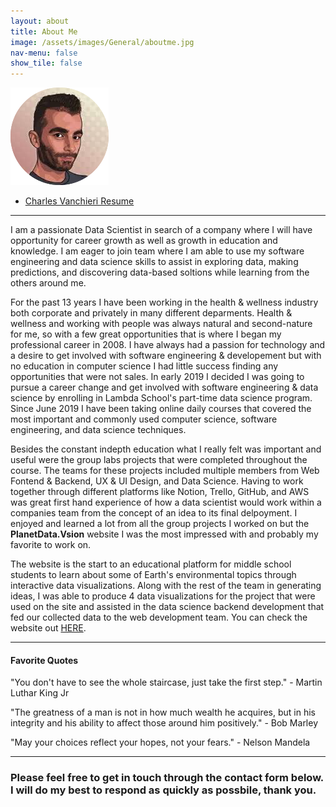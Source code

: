 ```yaml
---
layout: about
title: About Me
image: /assets/images/General/aboutme.jpg
nav-menu: false
show_tile: false
---
```


![ProfilePic](/assets/images/General/aboutme.jpg) 
<ul class="actions">
 <li><a href="https://cvanchieri.github.io/DSPortfolio/Post_Resume.html" class="button next">Charles Vanchieri Resume</a></li>
</ul>

---

I am a passionate Data Scientist in search of a company where I will have opportunity for career growth as well as growth in education and knowledge.  I am eager to join team where I am able to use my software engineering and data science skills to assist in exploring data, making predictions, and discovering data-based soltions while learning from the others around me.

 For the past 13 years I have been working in the health & wellness industry both corporate and privately in many different deparments.  Health & wellness and working with people was always natural and second-nature for me, so with a few great opportunities that is where I began my professional career in 2008.  I have always had a passion for technology and a desire to get involved with software engineering & developement but with no education in computer science I had little success finding any opportunities that were not sales. In early 2019 I decided I was going to pursue a career change and get involved with software engineering & data science by enrolling in Lambda School's part-time data science program.  Since June 2019 I have been taking online daily courses that covered the most important and commonly used computer science, software engineering, and data science techniques.  

Besides the constant indepth education what I really felt was important and useful were the group labs projects that were completed throughout the course.  The teams for these projects included multiple members from Web Fontend & Backend, UX & UI Design, and Data Science.  Having to work together through different platforms like Notion, Trello, GitHub, and AWS was great first hand experience of how a data scientist would work within a companies team from the concept of an idea to its final delpoyment.  I enjoyed and learned a lot from all the group projects I worked on but the **PlanetData.Vsion** website I was the most impressed with and probably my favorite to work on.  

The website is the start to an educational platform for middle school students to learn about some of Earth's environmental topics through interactive data visualizations.  Along with the rest of the team in generating ideas, I was able to produce 4 data visualizations for the project that were used on the site and assisted in the data science backend development that fed our collected data to the web development team.  You can check the website out [HERE](https://planetdata.vision).

---

#### Favorite Quotes 

"You don't have to see the whole staircase, just take the first step." - Martin Luthar King Jr

"The greatness of a man is not in how much wealth he acquires, but in his integrity and his ability to affect those around him positively." - Bob Marley

"May your choices reflect your hopes, not your fears." - Nelson Mandela

---

### Please feel free to get in touch through the contact form below.  I will do my best to respond as quickly as possbile, thank you. ###


